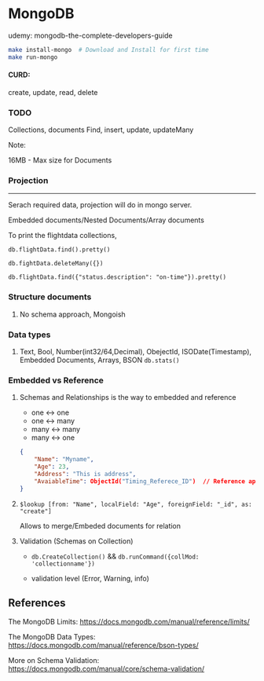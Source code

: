 # MongoDB

udemy: mongodb-the-complete-developers-guide

```bash
make install-mongo  # Download and Install for first time
make run-mongo
```

#### CURD:

create, update, read, delete

### TODO

Collections, documents
Find, insert, update, updateMany

Note:

16MB - Max size for Documents

### Projection

---

Serach required data, projection will do in mongo server.

Embedded documents/Nested Documents/Array documents

To print the flightdata collections,

`db.flightData.find().pretty()`

`db.fightData.deleteMany({})`

`db.flightData.find({"status.description": "on-time"}).pretty()`

### Structure documents

1. No schema approach, Mongoish

### Data types

1. Text, Bool, Number(int32/64,Decimal), ObejectId, ISODate(Timestamp), Embedded Documents, Arrays, BSON
   `db.stats()`

### Embedded vs Reference

1. Schemas and Relationships is the way to embedded and reference

    - one <-> one
    - one <-> many
    - many <-> many
    - many <-> one

    ```json
    {
        "Name": "Myname",
        "Age": 23,
        "Address": "This is address",
        "AvaiableTime": ObjectId("Timing_Referece_ID")  // Reference approach
    }
    ```

2. `$lookup [from: "Name", localField: "Age", foreignField: "_id", as: "create"]`

    Allows to merge/Embeded documents for relation

3. Validation (Schemas on Collection)

    - `db.CreateCollection()` && `db.runCommand({collMod: 'collectionname'})`

    - validation level (Error, Warning, info)

## References

The MongoDB Limits: https://docs.mongodb.com/manual/reference/limits/

The MongoDB Data Types: https://docs.mongodb.com/manual/reference/bson-types/

More on Schema Validation: https://docs.mongodb.com/manual/core/schema-validation/
